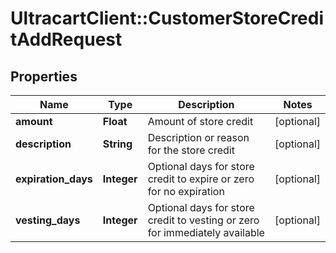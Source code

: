 # UltracartClient::CustomerStoreCreditAddRequest

## Properties
Name | Type | Description | Notes
------------ | ------------- | ------------- | -------------
**amount** | **Float** | Amount of store credit | [optional] 
**description** | **String** | Description or reason for the store credit | [optional] 
**expiration_days** | **Integer** | Optional days for store credit to expire or zero for no expiration | [optional] 
**vesting_days** | **Integer** | Optional days for store credit to vesting or zero for immediately available | [optional] 


